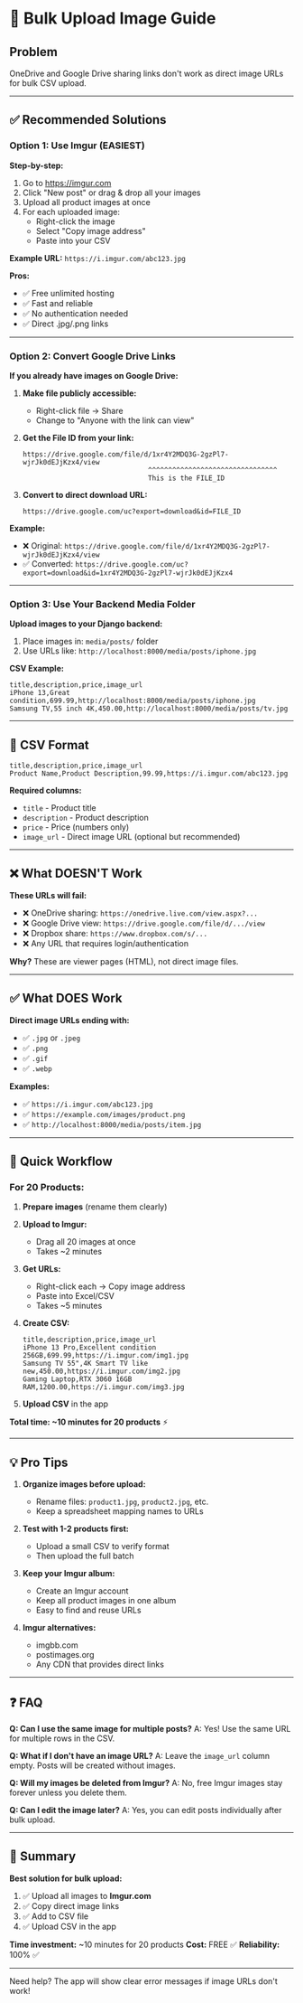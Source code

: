 # 📸 Bulk Upload Image Guide

## Problem
OneDrive and Google Drive sharing links don't work as direct image URLs for bulk CSV upload.

---

## ✅ Recommended Solutions

### **Option 1: Use Imgur (EASIEST)**

**Step-by-step:**
1. Go to https://imgur.com
2. Click "New post" or drag & drop all your images
3. Upload all product images at once
4. For each uploaded image:
   - Right-click the image
   - Select "Copy image address"
   - Paste into your CSV

**Example URL:** `https://i.imgur.com/abc123.jpg`

**Pros:**
- ✅ Free unlimited hosting
- ✅ Fast and reliable
- ✅ No authentication needed
- ✅ Direct .jpg/.png links

---

### **Option 2: Convert Google Drive Links**

**If you already have images on Google Drive:**

1. **Make file publicly accessible:**
   - Right-click file → Share
   - Change to "Anyone with the link can view"

2. **Get the File ID from your link:**
   ```
   https://drive.google.com/file/d/1xr4Y2MDQ3G-2gzPl7-wjrJk0dEJjKzx4/view
                                  ^^^^^^^^^^^^^^^^^^^^^^^^^^^^^^^^
                                  This is the FILE_ID
   ```

3. **Convert to direct download URL:**
   ```
   https://drive.google.com/uc?export=download&id=FILE_ID
   ```

**Example:**
- ❌ Original: `https://drive.google.com/file/d/1xr4Y2MDQ3G-2gzPl7-wjrJk0dEJjKzx4/view`
- ✅ Converted: `https://drive.google.com/uc?export=download&id=1xr4Y2MDQ3G-2gzPl7-wjrJk0dEJjKzx4`

---

### **Option 3: Use Your Backend Media Folder**

**Upload images to your Django backend:**

1. Place images in: `media/posts/` folder
2. Use URLs like: `http://localhost:8000/media/posts/iphone.jpg`

**CSV Example:**
```csv
title,description,price,image_url
iPhone 13,Great condition,699.99,http://localhost:8000/media/posts/iphone.jpg
Samsung TV,55 inch 4K,450.00,http://localhost:8000/media/posts/tv.jpg
```

---

## 📝 CSV Format

```csv
title,description,price,image_url
Product Name,Product Description,99.99,https://i.imgur.com/abc123.jpg
```

**Required columns:**
- `title` - Product title
- `description` - Product description
- `price` - Price (numbers only)
- `image_url` - Direct image URL (optional but recommended)

---

## ❌ What DOESN'T Work

**These URLs will fail:**
- ❌ OneDrive sharing: `https://onedrive.live.com/view.aspx?...`
- ❌ Google Drive view: `https://drive.google.com/file/d/.../view`
- ❌ Dropbox share: `https://www.dropbox.com/s/...`
- ❌ Any URL that requires login/authentication

**Why?** These are viewer pages (HTML), not direct image files.

---

## ✅ What DOES Work

**Direct image URLs ending with:**
- ✅ `.jpg` or `.jpeg`
- ✅ `.png`
- ✅ `.gif`
- ✅ `.webp`

**Examples:**
- ✅ `https://i.imgur.com/abc123.jpg`
- ✅ `https://example.com/images/product.png`
- ✅ `http://localhost:8000/media/posts/item.jpg`

---

## 🚀 Quick Workflow

### For 20 Products:

1. **Prepare images** (rename them clearly)
2. **Upload to Imgur:**
   - Drag all 20 images at once
   - Takes ~2 minutes

3. **Get URLs:**
   - Right-click each → Copy image address
   - Paste into Excel/CSV
   - Takes ~5 minutes

4. **Create CSV:**
   ```csv
   title,description,price,image_url
   iPhone 13 Pro,Excellent condition 256GB,699.99,https://i.imgur.com/img1.jpg
   Samsung TV 55",4K Smart TV like new,450.00,https://i.imgur.com/img2.jpg
   Gaming Laptop,RTX 3060 16GB RAM,1200.00,https://i.imgur.com/img3.jpg
   ```

5. **Upload CSV** in the app

**Total time: ~10 minutes for 20 products** ⚡

---

## 💡 Pro Tips

1. **Organize images before upload:**
   - Rename files: `product1.jpg`, `product2.jpg`, etc.
   - Keep a spreadsheet mapping names to URLs

2. **Test with 1-2 products first:**
   - Upload a small CSV to verify format
   - Then upload the full batch

3. **Keep your Imgur album:**
   - Create an Imgur account
   - Keep all product images in one album
   - Easy to find and reuse URLs

4. **Imgur alternatives:**
   - imgbb.com
   - postimages.org
   - Any CDN that provides direct links

---

## ❓ FAQ

**Q: Can I use the same image for multiple posts?**
A: Yes! Use the same URL for multiple rows in the CSV.

**Q: What if I don't have an image URL?**
A: Leave the `image_url` column empty. Posts will be created without images.

**Q: Will my images be deleted from Imgur?**
A: No, free Imgur images stay forever unless you delete them.

**Q: Can I edit the image later?**
A: Yes, you can edit posts individually after bulk upload.

---

## 🎯 Summary

**Best solution for bulk upload:**
1. ✅ Upload all images to **Imgur.com**
2. ✅ Copy direct image links
3. ✅ Add to CSV file
4. ✅ Upload CSV in the app

**Time investment:** ~10 minutes for 20 products
**Cost:** FREE ✅
**Reliability:** 100% ✅

---

Need help? The app will show clear error messages if image URLs don't work!
